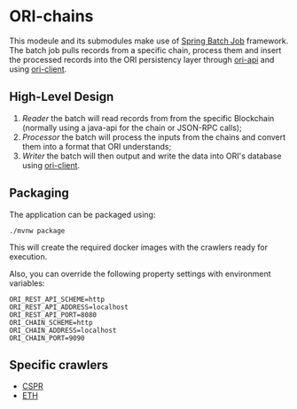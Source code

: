 # ORI-chains 
This modeule and its submodules make use of [Spring Batch Job](https://spring.io/projects/spring-batch) framework. The batch job pulls records from a specific chain, process them and insert the processed records into the ORI persistency layer through [ori-api](../ori-api/README.md) and using [ori-client](../ori-chains/README.md).

## High-Level Design
1. _Reader_ the batch will read records from from the specific Blockchain (normally using a java-api for the chain or JSON-RPC calls);
2. _Processor_ the batch will process the inputs from the chains and convert them into a format that ORI understands;
3. _Writer_ the batch will then output and write the data into ORI's database using [ori-client](../ori-chains/README.md).

## Packaging

The application can be packaged using:
```shell script
./mvnw package
```

This will create the required docker images with the crawlers ready for execution.

Also, you can override the following property settings with environment variables:

```shell script
ORI_REST_API_SCHEME=http
ORI_REST_API_ADDRESS=localhost
ORI_REST_API_PORT=8080
ORI_CHAIN_SCHEME=http
ORI_CHAIN_ADDRESS=localhost
ORI_CHAIN_PORT=9090
```

## Specific crawlers

- [CSPR](./ori-cspr/README.md)
- [ETH](./ori-eth/README.md)

